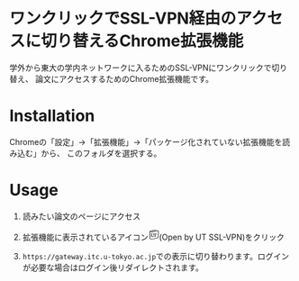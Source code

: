 # ワンクリックでSSL-VPN経由のアクセスに切り替えるChrome拡張機能

学外から東大の学内ネットワークに入るためのSSL-VPNにワンクリックで切り替え、
論文にアクセスするためのChrome拡張機能です。

# Installation
Chromeの「設定」→「拡張機能」→「パッケージ化されていない拡張機能を読み込む」から、
このフォルダを選択する。

# Usage
1. 読みたい論文のページにアクセス

2. 拡張機能に表示されているアイコン![](icon19.png)(Open by UT SSL-VPN)をクリック

3. `https://gateway.itc.u-tokyo.ac.jp`での表示に切り替わります。ログインが必要な場合はログイン後リダイレクトされます。